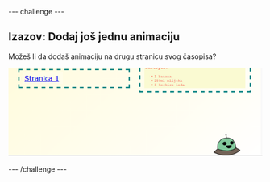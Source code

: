 --- challenge ---

## Izazov: Dodaj još jednu animaciju

Možeš li da dodaš animaciju na drugu stranicu svog časopisa?

![screenshot](images/magazine-animation-challenge.png)

--- /challenge ---